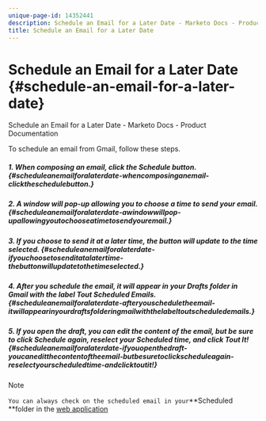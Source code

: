 ```yaml
---
unique-page-id: 14352441
description: Schedule an Email for a Later Date - Marketo Docs - Product Documentation
title: Schedule an Email for a Later Date
---
```


# Schedule an Email for a Later Date {#schedule-an-email-for-a-later-date}

Schedule an Email for a Later Date - Marketo Docs - Product Documentation

To schedule an email from Gmail, follow these steps.

##### 1. When composing an email, click the Schedule button. {#scheduleanemailforalaterdate-whencomposinganemail-clicktheschedulebutton.}

##### 2. A window will pop-up allowing you to choose a time to send your email. {#scheduleanemailforalaterdate-awindowwillpop-upallowingyoutochooseatimetosendyouremail.}

##### 3. If you choose to send it at a later time, the button will update to the time selected. {#scheduleanemailforalaterdate-ifyouchoosetosenditatalatertime-thebuttonwillupdatetothetimeselected.}

##### 4. After you schedule the email, it will appear in your Drafts folder in Gmail with the label Tout Scheduled Emails. {#scheduleanemailforalaterdate-afteryouscheduletheemail-itwillappearinyourdraftsfolderingmailwiththelabeltoutscheduledemails.}

##### 5. If you open the draft, you can edit the content of the email, but be sure to click Schedule again, reselect your Scheduled time, and click Tout It! {#scheduleanemailforalaterdate-ifyouopenthedraft-youcaneditthecontentoftheemail-butbesuretoclickscheduleagain-reselectyourscheduledtime-andclicktoutit!}

>[!NOTE]
>
>`You can always check on the scheduled email in your`**Scheduled **folder in the [web application](http://toutapp.com/login)

`  
` 